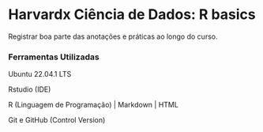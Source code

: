 # Harvardx Ciência de Dados: R basics

Registrar boa parte das anotações e práticas ao longo do curso.


### Ferramentas Utilizadas 

Ubuntu 22.04.1 LTS

Rstudio (IDE)

R (Linguagem de Programação) | Markdown | HTML

Git e GitHub (Control Version)
